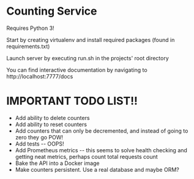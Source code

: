# Counting Service

Requires Python 3!

Start by creating virtualenv and install required packages (found in requirements.txt)

Launch server by executing run.sh in the projects' root directory

You can find interactive documentation by navigating to http://localhost:7777/docs


# IMPORTANT TODO LIST!!
* Add ability to delete counters
* Add ability to reset counters
* Add counters that can only be decremented, and instead of going to zero they go POW!
* Add tests -- OOPS!
* Add Prometheus metrics -- this seems to solve health checking and getting neat metrics, perhaps count total requests count
* Bake the API into a Docker image
* Make counters persistent. Use a real database and maybe ORM?
